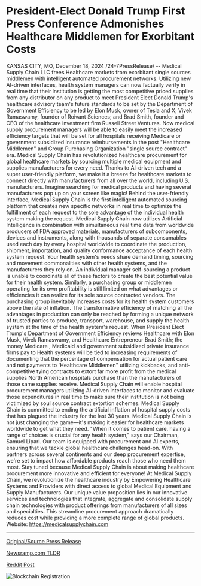 # President-Elect Donald Trump First Press Conference Admonishes Healthcare Middlemen for Exorbitant Costs

KANSAS CITY, MO, December 18, 2024 /24-7PressRelease/ -- Medical Supply Chain LLC frees Healthcare markets from exorbitant single sources middlemen with intelligent automated procurement networks. Utilizing new AI-driven interfaces, health system managers can now factually verify in real time that their institution is getting the most competitive priced supplies from any distributor on any product to meet President Elect Donald Trump's healthcare advisory team's future standards to be set by the Department of Government Efficiency to be led by Elon Musk, owner of Tesla and X; Vivek Ramaswamy, founder of Roivant Sciences; and Brad Smith, founder and CEO of the healthcare investment firm Russell Street Ventures. Now medical supply procurement managers will be able to easily meet the increased efficiency targets that will be set for all hospitals receiving Medicare or government subsidized insurance reimbursements in the post "Healthcare Middlemen" and Group Purchasing Organization "single source contract" era.  Medical Supply Chain has revolutionized healthcare procurement for global healthcare markets by sourcing multiple medical equipment and supplies manufacturers for every need.  Thanks to AI-driven tech and a super user-friendly platform, we make it a breeze for healthcare markets to connect directly with manufacturers from all over the world, including U.S. manufacturers. Imagine searching for medical products and having several manufacturers pop up on your screen like magic!  Behind the user-friendly interface, Medical Supply Chain is the first intelligent automated sourcing platform that creates new specific networks in real time to optimize the fulfillment of each request to the sole advantage of the individual health system making the request. Medical Supply Chain now utilizes Artificial Intelligence in combination with simultaneous real time data from worldwide producers of FDA approved materials, manufacturers of subcomponents, devices and instruments, along with thousands of separate consumables used each day by every hospital worldwide to coordinate the production, shipment, importation, and quality conformance acceptance of each health system request.  Your health system's needs share demand timing, sourcing and movement commonalities with other health systems, and the manufacturers they rely on. An individual manager self-sourcing a product is unable to coordinate all of these factors to create the best potential value for their health system. Similarly, a purchasing group or middlemen operating for its own profitability is still limited on what advantages or efficiencies it can realize for its sole source contracted vendors. The purchasing group inevitably increases costs for its health system customers above the rate of inflation. The transformative efficiency of matching all the advantages in production can only be reached by forming a unique network of trusted parties to produce, transport, warehouse, and supply the health system at the time of the health system's request.  When President Elect Trump's Department of Government Efficiency reviews Healthcare with Elon Musk, Vivek Ramaswamy, and Healthcare Entrepreneur Brad Smith; the money Medicare , Medicaid and government subsidized private insurance firms pay to Health systems will be tied to increasing requirements of documenting that the percentage of compensation for actual patient care and not payments to 'Healthcare Middlemen" utilizing kickbacks, and anti-competitive tying contracts to extort far more profit from the medical supplies North American hospitals purchase than the manufacturers of those same supplies receive. Medical Supply Chain will enable hospital procurement managers utilizing AI-driven interfaces to monitor and evaluate those expenditures in real time to make sure their institution is not being victimized by soul source contract extortion schemes. Medical Supply Chain is committed to ending the artificial inflation of hospital supply costs that has plagued the industry for the last 30 years.  Medical Supply Chain is not just changing the game—it's making it easier for healthcare markets worldwide to get what they need. "When it comes to patient care, having a range of choices is crucial for any health system," says our Chairman, Samuel Lipari.  Our team is equipped with procurement and AI experts, ensuring that we tackle global healthcare challenges head-on. With partners across several continents and our deep procurement expertise, we're set to impact how affordable products reach those who need them most.  Stay tuned because Medical Supply Chain is about making healthcare procurement more innovative and efficient for everyone!  At Medical Supply Chain, we revolutionize the healthcare industry by Empowering Healthcare Systems and Providers with direct access to global Medical Equipment and Supply Manufacturers.   Our unique value proposition lies in our innovative services and technologies that integrate, aggregate and consolidate supply chain technologies with product offerings from manufacturers of all sizes and specialties. This streamline procurement approach dramatically reduces cost while providing a more complete range of global products.  Website: https://medicalsupplychain.com 

---

[Original/Source Press Release](https://www.24-7pressrelease.com/press-release/517189/president-elect-donald-trump-first-press-conference-admonishes-healthcare-middlemen-for-exorbitant-costs)
                    

[Newsramp.com TLDR](https://newsramp.com/curated-news/medical-supply-chain-revolutionizes-healthcare-procurement-with-ai-driven-platform/24efe91697da2d21e107f0a5c3ba6185) 

 



[Reddit Post](https://www.reddit.com/r/HealthCareNewsInfo/comments/1hgx48u/medical_supply_chain_revolutionizes_healthcare/) 



![Blockchain Registration](https://cdn.newsramp.app/24-7PressRelease/qrcode/2412/18/even_sDG.webp)